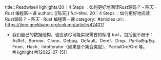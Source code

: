 title:: Readwise/Highlights/20｜4 Steps ：如何更好地阅读Rust源码？ - 陈天 · Rust 编程第一课
author:: [[陈天]]
full-title:: 20｜4 Steps ：如何更好地阅读Rust源码？ - 陈天 · Rust 编程第一课
category:: #articles
url:: https://time.geekbang.org/column/article/424017

- 我们自己的数据结构，也应该尽可能实现需要的标准 trait，包括但不限于：AsRef、Borrow、Clone、Debug、Default、Deref、Drop、PartialEq/Eq、From<T>、Hash、IntoIterator（如果是个集合类型）、PartialOrd/Ord 等。 #Highlight #[[2022-07-15]]